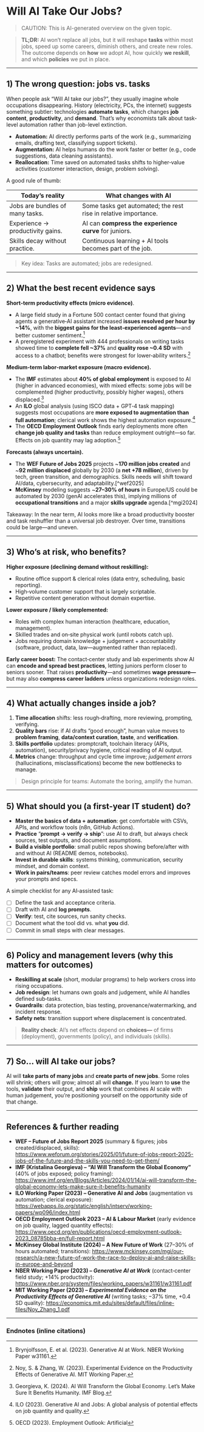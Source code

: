 # Will AI Take Our Jobs?  

> CAUTION: This is AI-generated overview on the given topic.

> **TL;DR:** AI won’t replace all jobs, but it will reshape **tasks** within most jobs, speed up some careers, diminish others, and create new roles. The outcome depends on **how** we adopt AI, how quickly **we reskill**, and which **policies** we put in place.

---

## 1) The wrong question: jobs vs. tasks

When people ask “Will AI take our jobs?”, they usually imagine whole occupations disappearing. History (electricity, PCs, the internet) suggests something subtler: technologies **automate tasks**, which changes **job content**, **productivity**, and **demand**. That’s why economists talk about task-level automation rather than job-level extinction.

- **Automation:** AI directly performs parts of the work (e.g., summarizing emails, drafting text, classifying support tickets).  
- **Augmentation:** AI helps humans do the work faster or better (e.g., code suggestions, data cleaning assistants).  
- **Reallocation:** Time saved on automated tasks shifts to higher‑value activities (customer interaction, design, problem solving).

A good rule of thumb:

| Today’s reality | What changes with AI |
|---|---|
| Jobs are bundles of many tasks. | Some tasks get automated; the rest rise in relative importance. |
| Experience → productivity gains. | AI can **compress the experience curve** for juniors. |
| Skills decay without practice. | Continuous learning + AI tools becomes part of the job. |

> Key idea: Tasks are automated; jobs are redesigned.

---

## 2) What the best recent evidence says

**Short‑term productivity effects (micro evidence)**.  
- A large field study in a Fortune 500 contact center found that giving agents a generative‑AI assistant increased **issues resolved per hour by ~14%**, with the **biggest gains for the least‑experienced agents**—and better customer sentiment.[^nber]  
- A preregistered experiment with 444 professionals on writing tasks showed time to **complete fell ~37%** and **quality rose ~0.4 SD** with access to a chatbot; benefits were strongest for lower‑ability writers.[^noyzhang]

**Medium‑term labor‑market exposure (macro evidence).**  
- The **IMF** estimates about **40% of global employment** is exposed to AI (higher in advanced economies), with mixed effects: some jobs will be complemented (higher productivity, possibly higher wages), others displaced.[^imfblog]  
- An **ILO** global analysis (using ISCO data + GPT‑4 task mapping) suggests most occupations are **more exposed to augmentation than full automation**; clerical work shows the highest automation exposure.[^ilo]  
- The **OECD Employment Outlook** finds early deployments more often **change job quality and tasks** than reduce employment outright—so far. Effects on job quantity may lag adoption.[^oecd]

**Forecasts (always uncertain).**  
- The **WEF Future of Jobs 2025** projects ~**170 million jobs created** and ~**92 million displaced** globally by 2030 (a **net +78 million**), driven by tech, green transition, and demographics. Skills needs will shift toward AI/data, cybersecurity, and adaptability.[^wef2025]  
- **McKinsey** modeling suggests ~**27–30% of hours** in Europe/US could be automated by 2030 (genAI accelerates this), implying millions of **occupational transitions** and a major **skills upgrade** agenda.[^mgi2024]

Takeaway: In the near term, AI looks more like a broad productivity booster and task reshuffler than a universal job destroyer. Over time, transitions could be large—and uneven.

---

## 3) Who’s at risk, who benefits?

**Higher exposure (declining demand without reskilling):**  
- Routine office support & clerical roles (data entry, scheduling, basic reporting).  
- High‑volume customer support that is largely scriptable.  
- Repetitive content generation without domain expertise.

**Lower exposure / likely complemented:**  
- Roles with complex human interaction (healthcare, education, management).  
- Skilled trades and on‑site physical work (until robots catch up).  
- Jobs requiring domain knowledge + judgement + accountability (software, product, data, law—augmented rather than replaced).

**Early career boost:** The contact‑center study and lab experiments show AI can **encode and spread best practices**, letting juniors perform closer to seniors sooner. That raises **productivity**—and sometimes **wage pressure—** but may also **compress career ladders** unless organizations redesign roles.

---

## 4) What actually changes inside a job?

1. **Time allocation** shifts: less rough‑drafting, more reviewing, prompting, verifying.  
2. **Quality bars** rise: if AI drafts “good enough”, human value moves to **problem framing**, **data/context curation**, **taste**, and **verification**.  
3. **Skills portfolio** updates: promptcraft, toolchain literacy (APIs, automation), security/privacy hygiene, critical reading of AI output.  
4. **Metrics** change: throughput and cycle time improve; _judgement errors_ (hallucinations, misclassifications) become the new bottlenecks to manage.

> Design principle for teams: Automate the boring, amplify the human.

---

## 5) What should you (a first‑year IT student) do?

- **Master the basics of data + automation**: get comfortable with CSVs, APIs, and workflow tools (n8n, GitHub Actions).  
- **Practice** “**prompt → verify → ship**”: use AI to draft, but always check sources, test outputs, and document assumptions.  
- **Build a visible portfolio**: small public repos showing before/after with and without AI (README demos, notebooks).  
- **Invest in durable skills**: systems thinking, communication, security mindset, and domain context.  
- **Work in pairs/teams**: peer review catches model errors and improves your prompts and specs.  

A simple checklist for any AI‑assisted task:

- [ ] Define the task and acceptance criteria.  
- [ ] Draft with AI and **log prompts**.  
- [ ] **Verify**: test, cite sources, run sanity checks.  
- [ ] Document what the tool did vs. what **you** did.  
- [ ] Commit in small steps with clear messages.  

---

## 6) Policy and management levers (why this matters for outcomes)

- **Reskilling at scale** (short, modular programs) to help workers cross into rising occupations.  
- **Job redesign**: let humans own goals and judgement, while AI handles defined sub‑tasks.  
- **Guardrails**: data protection, bias testing, provenance/watermarking, and incident response. 
- **Safety nets**: transition support where displacement is concentrated.  

> **Reality check**: AI’s net effects depend on **choices—** of firms (deployment), governments (policy), and individuals (skills).

---

## 7) So… will AI take our jobs?

AI will **take parts of many jobs** and **create parts of new jobs**. Some roles will shrink; others will grow; almost all will **change.** If you learn to **use** the tools, **validate** their output, and **ship** work that combines AI scale with human judgement, you’re positioning yourself on the opportunity side of that change.

---

## References & further reading

- **WEF – Future of Jobs Report 2025** (summary & figures; jobs created/displaced, skills): https://www.weforum.org/stories/2025/01/future-of-jobs-report-2025-jobs-of-the-future-and-the-skills-you-need-to-get-them/  
- **IMF (Kristalina Georgieva) – “AI Will Transform the Global Economy”** (40% of jobs exposed; policy framing): https://www.imf.org/en/Blogs/Articles/2024/01/14/ai-will-transform-the-global-economy-lets-make-sure-it-benefits-humanity  
- **ILO Working Paper (2023) – Generative AI and Jobs** (augmentation vs automation; clerical exposure): https://webapps.ilo.org/static/english/intserv/working-papers/wp096/index.html  
- **OECD Employment Outlook 2023 – AI & Labour Market** (early evidence on job quality, lagged quantity effects): https://www.oecd.org/en/publications/oecd-employment-outlook-2023_08785bba-en/full-report.html  
- **McKinsey Global Institute (2024) – A New Future of Work** (27–30% of hours automated; transitions): https://www.mckinsey.com/mgi/our-research/a-new-future-of-work-the-race-to-deploy-ai-and-raise-skills-in-europe-and-beyond  
- **NBER Working Paper (2023) – _Generative AI at Work_** (contact‑center field study; +14% productivity): https://www.nber.org/system/files/working_papers/w31161/w31161.pdf  
- **MIT Working Paper (2023) – _Experimental Evidence on the Productivity Effects of Generative AI_** (writing tasks; −37% time, +0.4 SD quality): https://economics.mit.edu/sites/default/files/inline-files/Noy_Zhang_1.pdf

---

### Endnotes (inline citations)

[^nber]: Brynjolfsson, E. et al. (2023). Generative AI at Work. NBER Working Paper w31161.  
[^noyzhang]: Noy, S. & Zhang, W. (2023). Experimental Evidence on the Productivity Effects of Generative AI. MIT Working Paper.  
[^imfblog]: Georgieva, K. (2024). AI Will Transform the Global Economy. Let’s Make Sure It Benefits Humanity. IMF Blog.  
[^ilo]: ILO (2023). Generative AI and Jobs: A global analysis of potential effects on job quantity and quality.  
[^oecd]: OECD (2023). Employment Outlook: Artificial
